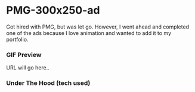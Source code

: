 # PMG-300x250-ad
Got hired with PMG, but was let go. However, I went ahead and completed one of the ads because I love animation and wanted to add it to my portfolio.

### GIF Preview
URL will go here..


### Under The Hood (tech used)
